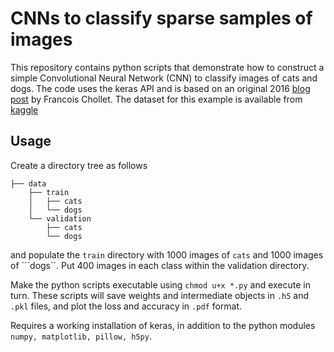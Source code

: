 # CNNs to classify sparse samples of images

This repository contains python scripts that demonstrate how to
construct a simple Convolutional Neural Network (CNN) to classify images of
cats and dogs. The code uses the keras API and is based on an original 2016
[blog post](https://blog.keras.io/building-powerful-image-classification-models-using-very-little-data.html)
by Francois Chollet. The dataset for this example is available from [kaggle](https://www.kaggle.com/c/dogs-vs-cats/data)


## Usage

Create a directory tree as follows
```
├── data
    ├── train
    │   ├── cats
    │   └── dogs
    └── validation
        ├── cats
        └── dogs
```

and populate the ```train``` directory with 1000 images of ```cats```
and 1000 images of ```dogs``. Put 400 images in each class within the
validation directory.

Make the python scripts executable using ```chmod u+x *.py``` and
execute in turn. These scripts will save weights and intermediate
objects in ```.h5``` and ```.pkl``` files, and plot the loss and
accuracy in ```.pdf``` format.

Requires a working installation of keras, in addition to the python
modules ```numpy, matplotlib, pillow, h5py```.